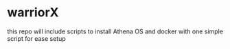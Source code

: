 # warriorX
this repo will include scripts to install Athena OS and docker with one simple script for ease setup 
